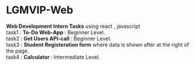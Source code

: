 # LGMVIP-Web
**Web Development Intern Tasks** using react , javascript \
task1 : **To-Do Web-App**      : Beginner Level.\
task2 : **Get Users API-call** : Beginner Level.\
task3 : **Student Registeration form** where data is shown after at the right of the page.\
task4 : **Calculator**         : Intermediate Level.
